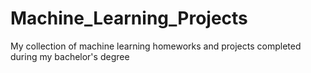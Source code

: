 # Machine_Learning_Projects
My collection of machine learning homeworks and projects completed during my bachelor's degree

